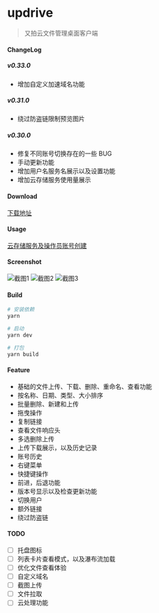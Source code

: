 # updrive

> 又拍云文件管理桌面客户端
#### ChangeLog

##### v0.33.0
  - 增加自定义加速域名功能

##### v0.31.0
  - 绕过防盗链限制预览图片

##### v0.30.0
  - 修复不同账号切换存在的一些 BUG
  - 手动更新功能
  - 增加用户名服务名展示以及设置功能
  - 增加云存储服务使用量展示

#### Download
[下载地址](https://github.com/aniiantt/updrive/releases)

#### Usage
[云存储服务及操作员账号创建](https://console.upyun.com/services/create/file/)

#### Screenshot
![截图1](https://github.com/aniiantt/updrive/blob/develop/static/screenshot1.png?raw=true)
![截图2](https://github.com/aniiantt/updrive/blob/develop/static/screenshot2.png?raw=true)
![截图3](https://github.com/aniiantt/updrive/blob/develop/static/screenshot3.png?raw=true)

#### Build

``` bash
# 安装依赖
yarn

# 启动
yarn dev

# 打包
yarn build

```

#### Feature
- 基础的文件上传、下载、删除、重命名、查看功能
- 按名称、日期、类型、大小排序
- 批量删除、新建和上传
- 拖曳操作
- 复制链接
- 查看文件响应头
- 多选删除上传
- 上传下载展示，以及历史记录
- 账号历史
- 右键菜单
- 快捷键操作
- 前进，后退功能
- 版本号显示以及检查更新功能
- 切换用户
- 额外链接
- 绕过防盗链

#### TODO
- [ ] 托盘图标
- [ ] 列表卡片查看模式，以及瀑布流加载
- [ ] 优化文件查看体验
- [ ] 自定义域名
- [ ] 截图上传
- [ ] 文件拉取
- [ ] 云处理功能
